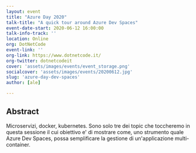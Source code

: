 ```yaml
---
layout: event
title: "Azure Day 2020"
talk-title: "A quick tour around Azure Dev Spaces"
event-date-start: 2020-06-12 16:00:00
talk-info-track: ''
location: Online
org: DotNetCode
event-link: ''
org-link: https://www.dotnetcode.it/
org-twitter: dotnetcodeit
cover: 'assets/images/events/event_storage.png'
socialcover: 'assets/images/events/20200612.jpg'
slug: 'azure-day-dev-spaces'
author: [ale]

---
```

## Abstract
Microservizi, docker, kubernetes. Sono solo tre dei topic che toccheremo in questa sessione il cui obiettivo e' di mostrare come, uno strumento quale Azure Dev Spaces, possa semplificare la gestione di un'applicazione multi-container.
